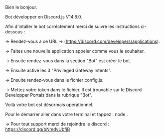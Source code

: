 Bien le bonjour.

Bot développer en Discord.js V14.8.0.

Afin d'intaller le bot corréctement merci de suivre les instructions ci-dessous :

-> Rendez-vous à ce URL -> (https://discord.com/developers/applications).

-> Faites une nouvelle application appeler comme vous le souhaiter.

-> Ensuite rendez-vous dans la section "Bot" est créer le bot.

-> Ensuite activé les 3 "Privileged Gateway Intents".

-> Ensuite rendez-vous dans le fichier config.js.

-> Mettez votre token dans le fichier. Il est trouvable sur le Discord Developper Portals dans la rubrique "Bot".

Voilà votre bot est désormais opérationnel.

Pour le démarrer aller dans votre terminal et tappez : node .

-> Pour tout support merci de rejoindre le discord : https://discord.gg/bNmdvUbfjB
